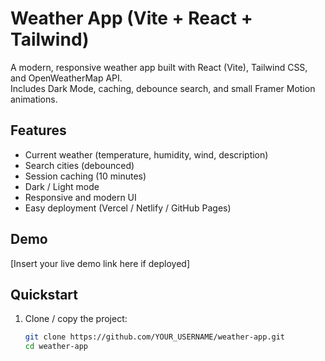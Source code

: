 # Weather App (Vite + React + Tailwind)

A modern, responsive weather app built with React (Vite), Tailwind CSS, and OpenWeatherMap API.  
Includes Dark Mode, caching, debounce search, and small Framer Motion animations.

## Features
- Current weather (temperature, humidity, wind, description)
- Search cities (debounced)
- Session caching (10 minutes)
- Dark / Light mode
- Responsive and modern UI
- Easy deployment (Vercel / Netlify / GitHub Pages)

## Demo
[Insert your live demo link here if deployed]

## Quickstart

1. Clone / copy the project:
   ```bash
   git clone https://github.com/YOUR_USERNAME/weather-app.git
   cd weather-app
